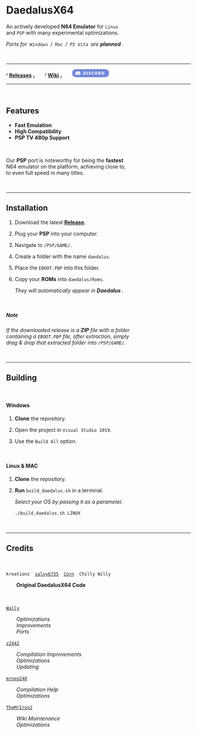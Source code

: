 
# DaedalusX64

An actively developed **N64 Emulator** for `Linux` <br>
and `PSP` with many experimental optimizations.

*Ports for `Windows` / `Mac` / `PS Vita` are* ***planned*** *.*

<br>

---

**⸢ [Releases] ⸥  ⸢ [Wiki] ⸥**  [![Discord Badge]][Discord Link]

---

<br>

## Features

- **Fast Emulation**
- **High Compatibility**
- **PSP TV 480p Support**

<br>


Our **PSP** port is noteworthy for being the **fastest** <br>
N64 emulator on the platform, achieving close to, <br>
to even full speed in many titles.

<br>

---

## Installation

1. Download the latest **[Release][Releases]**.

2. Plug your **PSP** into your computer.

3. Navigate to `/PSP/GAME/`.

4. Create a folder with the name `daedalus`.

5. Place the `EBOOT.PBP` into this folder.

6. Copy your **ROMs** into `daedalus/Roms`.

    *They will automatically appear in* ***Daedalus*** *.*

<br>

##### Note

*If the downloaded release is a* ***ZIP*** *file with a folder* <br>
*containing a `EBOOT.PBP` file, after extraction, simply* <br>
*drag & drop that extracted folder into `/PSP/GAME/`.*

<br>

---

## Building

<br>

#### Windows

1. **Clone** the repository.

2. Open the project in `Visual Studio 2019`.

3. Use the `Build All` option.

<br>

#### Linux & MAC

1. **Clone** the repository.

2. **Run** `build_daedalus.sh` in a terminal.

    *Select your OS by passing it as a parameter.*

    ```sh
    ./build_daedalus.sh LINUX
    ```

<br>

---

## Credits

<br>

`kreationz` [`salvy6735`] [`Corn`] `Chilly Willy` <br>

  **Original DaedalusX64 Code**

  <br>

[`Wally`]

  *Optimizations* <br>
  *Improvements* <br>
  *Ports*

[`z2442`]

  *Compilation Improvements* <br>
  *Optimizations* <br>
  *Updating*

[`mrneo240`]

  *Compilation Help* <br>
  *Optimizations*

[`TheMrIron2`]

  *Wiki Maintenance* <br>
  *Optimizations*


<!----------------------------------------------------------------------------->

[Wiki]: https://github.com/DaedalusX64/daedalus/wiki
[Releases]: https://github.com/DaedalusX64/daedalus/releases

[Discord Badge]: Data/Resources/Discord.png
[Discord Link]: https://discord.gg/FrVTpBV

<!----------------------------------------------------------------------------->

[`Wally`]: https://github.com/wally4000
[`z2442`]: https://github.com/z2442
[`salvy6735`]: https://github.com/salvy
[`TheMrIron2`]: https://github.com/TheMrIron2
[`Corn`]: https://github.com/CornN64
[`mrneo240`]: https://github.com/mrneo240

